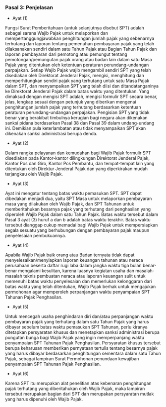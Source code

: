 ### Pasal 3: Penjelasan

* Ayat (1)

Fungsi Surat Pemberitahuan (untuk selanjutnya disebut SPT) adalah sebagai
sarana Wajib Pajak untuk melaporkan dan mempertanggungjawabkan
penghitungan jumlah pajak yang sebenarnya terhutang dan laporan tentang
pemenuhan pembayaran pajak yang telah dilaksanakan sendiri dalam satu
Tahun Pajak atau Bagian Tahun Pajak dan laporan pembayaran dari
pemotong atau pemungut tentang pemotongan/pemungutan pajak orang atau
badan lain dalam satu Masa Pajak yang ditentukan oleh ketentuan peraturan
perundang-undangan perpajakan. Setiap Wajib Pajak wajib mengambil
sendiri SPT yang telah disediakan oleh Direktorat Jenderal Pajak, mengisi,
menghitung dan memperhitungkan sendiri pajak yang terhutang untuk satu
Masa Pajak dalam SPT, dan menyampaikan SPT yang telah diisi dan
ditandatanganinya ke Direktorat Jenderal Pajak dalam batas waktu yang
ditentukan. Yang dimaksud dengan mengisi SPT adalah, mengisi formulir
SPT secara benar, jelas, lengkap sesuai dengan petunjuk yang diberikan
mengenai penghitungan jumlah pajak yang terhutang berdasarkan ketentuan
peraturan perundang-undangan perpajakan. Pengisian SPT yang tidak benar
yang berakibat timbulnya kerugian bagi negara akan dikenakan sanksi
pidana berdasarkan Pasal 38 dan Pasal 39 dalam undang-undang ini.
Demikian pula keterlambatan atau tidak menyampaikan SPT akan
dikenakan sanksi administrasi berupa denda.

* Ayat (2)

Dalam rangka pelayanan dan kemudahan bagi Wajib Pajak formulir SPT
disediakan pada Kantor-kantor dilingkungan Direktorat Jenderal Pajak, Kantor Pos
dan Giro, Kantor Pos Pembantu, dan tempat-tempat lain yang ditentukan oleh
Direktur Jenderal Pajak dan yang diperkirakan mudah terjangkau oleh Wajib Pajak.

* Ayat (3)

Ayat ini mengatur tentang batas waktu pemasukan SPT. SPT dapat dibedakan
menjadi dua, yaitu SPT Masa untuk melaporkan pembayaran masa yang dilakukan
oleh Wajib Pajak, dan SPT Tahunan untuk memberitahukan besarnya pajak yang
terhutang dari penghasilan yang diperoleh Wajib Pajak dalam satu Tahun Pajak.
Batas waktu tersebut dalam Pasal 3 ayat (3) huruf a dan b adalah batas waktu
terakhir. Batas waktu tersebut dianggap cukup memadai bagi Wajib Pajak untuk
mempersiapkan segala sesuatu yang berhubungan dengan pembayaran pajak
maupun penyelesaian pembukuannya.

* Ayat (4)

Apabila Wajib Pajak baik orang atau Badan ternyata tidak dapat
menyelesaikan/menyiapkan laporan keuangan tahunan atau neraca perusahaan
beserta daftar rugi laba dalam jangka waktu tiga bulan benar-benar mengalami
kesulitan, karena luasnya kegiatan usaha dan masalah-masalah teknis pembuatan
neraca atau laporan keuangan sulit untuk memenuhi batas waktu penyelesaian dan
memerlukan kelonggaran dari batas waktu yang telah ditentukan, Wajib Pajak
berhak untuk mengajukan permohonan agar memperoleh perpanjangan waktu
penyampaian SPT Tahunan Pajak Penghasilan.

* Ayat (5)

Untuk mencegah usaha penghindaran diri dan/atau perpanjangan waktu
pembayaran pajak yang terhutang dalam satu Tahun Pajak yang harus dibayar
sebelum batas waktu pemasukan SPT Tahunan, perlu kiranya ditetapkan
persyaratan khusus dan menetapkan sanksi administrasi berupa pungutan bunga
bagi Wajib Pajak yang ingin memperpanjang waktu penyampaian SPT Tahunan
Pajak Penghasilan.
Persyaratan khusus tersebut berupa keharusan memberikan pernyataan tertulis
tentang besarnya pajak yang harus dibayar berdasarkan penghitungan sementara
dalam satu Tahun Pajak, sebagai lampiran Surat Permohonan penundaan kewajiban
penyampaian SPT Tahunan Pajak Penghasilan.

* Ayat (6)

Karena SPT itu merupakan alat penelitian atas kebenaran penghitungan pajak
terhutang yang diberitahukan oleh Wajib Pajak, maka lampiran tersebut merupakan
bagian dari SPT dan merupakan persyaratan mutlak yang harus dipenuhi oleh
Wajib Pajak.
